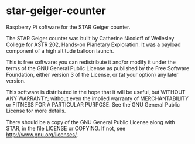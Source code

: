 # star-geiger-counter
Raspberry Pi software for the STAR Geiger counter.  

The STAR Geiger counter was built by Catherine Nicoloff of Wellesley College for ASTR 202, Hands-on Planetary Exploration.  It was a payload component of a high altitude balloon launch.

This is free software: you can redistribute it and/or modify it under the terms of the GNU General Public License as published by
the Free Software Foundation, either version 3 of the License, or (at your option) any later version.

This software is distributed in the hope that it will be useful, but WITHOUT ANY WARRANTY; without even the implied warranty of MERCHANTABILITY or FITNESS FOR A PARTICULAR PURPOSE.  See the GNU General Public License for more details.

There should be a copy of the GNU General Public License along with STAR, in the file LICENSE or COPYING.  If not, see <http://www.gnu.org/licenses/>.
